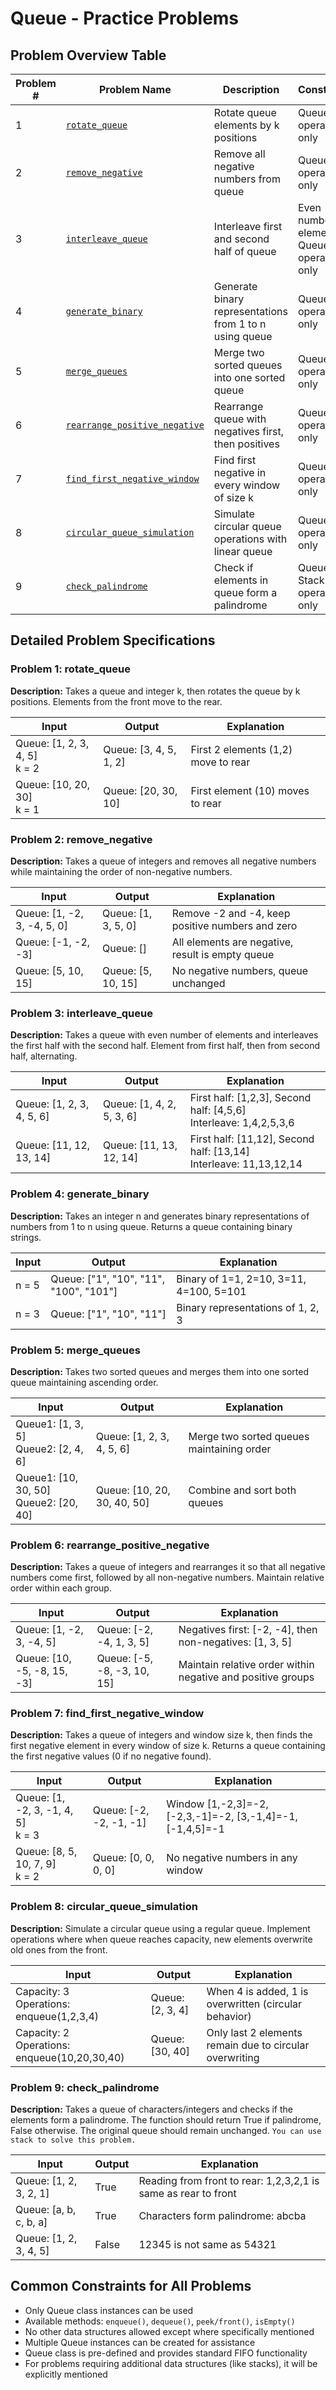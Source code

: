  # Queue - Practice Problems

 ## Problem Overview Table

 | Problem # | Problem Name | Description | Constraints |
 |-----------|---------------|-------------|-------------|
 | 1 | [`rotate_queue`](#problem-1-rotate_queue) | Rotate queue elements by k positions | Queue operations only |
 | 2 | [`remove_negative`](#problem-2-remove_negative) | Remove all negative numbers from queue | Queue operations only |
 | 3 | [`interleave_queue`](#problem-3-interleave_queue) | Interleave first and second half of queue | Even number of elements, Queue operations only |
 | 4 | [`generate_binary`](#problem-4-generate_binary) | Generate binary representations from 1 to n using queue | Queue operations only |
 | 5 | [`merge_queues`](#problem-5-merge_queues) | Merge two sorted queues into one sorted queue | Queue operations only |
 | 6 | [`rearrange_positive_negative`](#problem-6-rearrange_positive_negative) | Rearrange queue with negatives first, then positives | Queue operations only |
 | 7 | [`find_first_negative_window`](#problem-7-find_first_negative_window) | Find first negative in every window of size k | Queue operations only |
 | 8 | [`circular_queue_simulation`](#problem-8-circular_queue_simulation) | Simulate circular queue operations with linear queue | Queue operations only |
 | 9 | [`check_palindrome`](#problem-9-check_palindrome) | Check if elements in queue form a palindrome | Queue & Stack operations only |

 ## Detailed Problem Specifications

 ### Problem 1: rotate_queue
 **Description:** Takes a queue and integer k, then rotates the queue by k positions. Elements from the front move to the rear.

 | Input | Output | Explanation |
 |-------|--------|-------------|
 | Queue: [1, 2, 3, 4, 5]<br>k = 2 | Queue: [3, 4, 5, 1, 2] | First 2 elements (1,2) move to rear |
 | Queue: [10, 20, 30]<br>k = 1 | Queue: [20, 30, 10] | First element (10) moves to rear |

 ### Problem 2: remove_negative
 **Description:** Takes a queue of integers and removes all negative numbers while maintaining the order of non-negative numbers.

 | Input | Output | Explanation |
 |-------|--------|-------------|
 | Queue: [1, -2, 3, -4, 5, 0] | Queue: [1, 3, 5, 0] | Remove -2 and -4, keep positive numbers and zero |
 | Queue: [-1, -2, -3] | Queue: [] | All elements are negative, result is empty queue |
 | Queue: [5, 10, 15] | Queue: [5, 10, 15] | No negative numbers, queue unchanged |

 ### Problem 3: interleave_queue
 **Description:** Takes a queue with even number of elements and interleaves the first half with the second half. Element from first half, then from second half, alternating.

 | Input | Output | Explanation |
 |-------|--------|-------------|
 | Queue: [1, 2, 3, 4, 5, 6] | Queue: [1, 4, 2, 5, 3, 6] | First half: [1,2,3], Second half: [4,5,6]<br>Interleave: 1,4,2,5,3,6 |
 | Queue: [11, 12, 13, 14] | Queue: [11, 13, 12, 14] | First half: [11,12], Second half: [13,14]<br>Interleave: 11,13,12,14 |

 ### Problem 4: generate_binary
 **Description:** Takes an integer n and generates binary representations of numbers from 1 to n using queue. Returns a queue containing binary strings.

 | Input | Output | Explanation |
 |-------|--------|-------------|
 | n = 5 | Queue: ["1", "10", "11", "100", "101"] | Binary of 1=1, 2=10, 3=11, 4=100, 5=101 |
 | n = 3 | Queue: ["1", "10", "11"] | Binary representations of 1, 2, 3 |

 ### Problem 5: merge_queues
 **Description:** Takes two sorted queues and merges them into one sorted queue maintaining ascending order.

 | Input | Output | Explanation |
 |-------|--------|-------------|
 | Queue1: [1, 3, 5]<br>Queue2: [2, 4, 6] | Queue: [1, 2, 3, 4, 5, 6] | Merge two sorted queues maintaining order |
 | Queue1: [10, 30, 50]<br>Queue2: [20, 40] | Queue: [10, 20, 30, 40, 50] | Combine and sort both queues |

 ### Problem 6: rearrange_positive_negative
 **Description:** Takes a queue of integers and rearranges it so that all negative numbers come first, followed by all non-negative numbers. Maintain relative order within each group.

 | Input | Output | Explanation |
 |-------|--------|-------------|
 | Queue: [1, -2, 3, -4, 5] | Queue: [-2, -4, 1, 3, 5] | Negatives first: [-2, -4], then non-negatives: [1, 3, 5] |
 | Queue: [10, -5, -8, 15, -3] | Queue: [-5, -8, -3, 10, 15] | Maintain relative order within negative and positive groups |

 ### Problem 7: find_first_negative_window
 **Description:** Takes a queue of integers and window size k, then finds the first negative element in every window of size k. Returns a queue containing the first negative values (0 if no negative found).

 | Input | Output | Explanation |
 |-------|--------|-------------|
 | Queue: [1, -2, 3, -1, 4, 5]<br>k = 3 | Queue: [-2, -2, -1, -1] | Window [1,-2,3]=-2, [-2,3,-1]=-2, [3,-1,4]=-1, [-1,4,5]=-1 |
 | Queue: [8, 5, 10, 7, 9]<br>k = 2 | Queue: [0, 0, 0, 0] | No negative numbers in any window |

 ### Problem 8: circular_queue_simulation
 **Description:** Simulate a circular queue using a regular queue. Implement operations where when queue reaches capacity, new elements overwrite old ones from the front.

 | Input | Output | Explanation |
 |-------|--------|-------------|
 | Capacity: 3<br>Operations: enqueue(1,2,3,4) | Queue: [2, 3, 4] | When 4 is added, 1 is overwritten (circular behavior) |
 | Capacity: 2<br>Operations: enqueue(10,20,30,40) | Queue: [30, 40] | Only last 2 elements remain due to circular overwriting |

  ### Problem 9: check_palindrome
 **Description:** Takes a queue of characters/integers and checks if the elements form a palindrome. The function should return True if palindrome, False otherwise. The original queue should remain unchanged. `You can use stack to solve this problem.`

 | Input | Output | Explanation |
 |-------|--------|-------------|
 | Queue: [1, 2, 3, 2, 1] | True | Reading from front to rear: 1,2,3,2,1 is same as rear to front |
 | Queue: [a, b, c, b, a] | True | Characters form palindrome: abcba |
 | Queue: [1, 2, 3, 4, 5] | False | 12345 is not same as 54321 |


 ## Common Constraints for All Problems
 - Only Queue class instances can be used
 - Available methods: `enqueue()`, `dequeue()`, `peek/front()`, `isEmpty()`
 - No other data structures allowed except where specifically mentioned
 - Multiple Queue instances can be created for assistance
 - Queue class is pre-defined and provides standard FIFO functionality
 - For problems requiring additional data structures (like stacks), it will be explicitly mentioned
